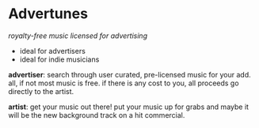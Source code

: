 Advertunes
==========
*royalty-free music licensed for advertising*


* ideal for advertisers
* ideal for indie musicians

**advertiser**: search through user curated, pre-licensed music for your add. all, if not most music is free. if there is any cost to you, all proceeds go directly to the artist.

**artist**: get your music out there! put your music up for grabs and maybe it will be the new background track on a hit commercial.


